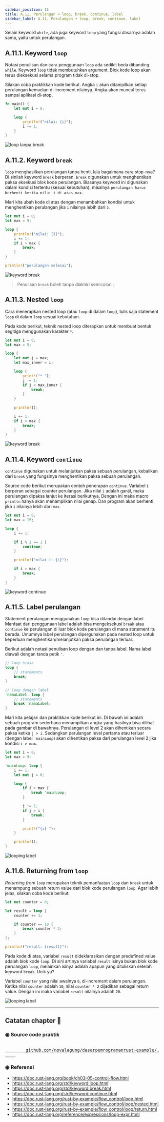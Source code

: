 ```yaml
---
sidebar_position: 11
title: A.11. Perulangan ➜ loop, break, continue, label
sidebar_label: A.11. Perulangan ➜ loop, break, continue, label
---
```


Selain keyword `while`, ada juga keyword `loop` yang fungsi dasarnya adalah sama, yaitu untuk perulangan.

## A.11.1. Keyword `loop`

Notasi penulisan dan cara penggunaan `loop` ada sedikit beda dibanding `while`. Keyword `loop` tidak membutuhkan argument. Blok kode loop akan terus dieksekusi selama program tidak di-stop.

Silakan coba praktikkan kode berikut. Angka `i` akan ditampilkan setiap perulangan kemudian di-increment nilainya. Angka akan muncul terus sampai aplikasi di-stop.

```rust
fn main() {
    let mut i = 0;

    loop {
        println!("nilai: {i}");
        i += 1;
    }
}
```

![loop tanpa break](img/perulangan-loop-break-continue-label-1.png)

## A.11.2. Keyword `break`

`loop` menghasilkan perulangan tanpa henti, lalu bagaimana cara stop-nya? Di sinilah keyword `break` berperan. `break` digunakan untuk menghentikan paksa eksekusi blok kode perulangan. Biasanya keyword ini digunakan dalam kondisi tertentu (sesuai kebutuhan), misalnya `perulangan harus berhenti ketika nilai i di atas max`.

Mari kita ubah kode di atas dengan menambahkan kondisi untuk menghentikan perulangan jika `i` nilainya lebih dari `5`.

```rust
let mut i = 0;
let max = 5;

loop {
    println!("nilai: {i}");
    i += 1;
    if i > max {
        break;
    }
}

println!("perulangan selesai");
```

![keyword break](img/perulangan-loop-break-continue-label-2.png)

> Penulisan `break` boleh tanpa diakhiri semicolon `;`

## A.11.3. Nested `loop`

Cara menerapkan nested loop (atau `loop` di dalam `loop`), tulis saja statement `loop` di dalam `loop` sesuai kebutuhan.

Pada kode berikut, teknik nested loop diterapkan untuk membuat bentuk segitiga menggunakan karakter `*`.

```rust
let mut i = 0;
let max = 5;

loop {
    let mut j = max;
    let max_inner = i;

    loop {
        print!("* ");
        j -= 1;
        if j < max_inner {
            break;
        }
    }
    
    println!();

    i += 1;
    if i > max {
        break;
    }
}
```

![keyword break](img/perulangan-loop-break-continue-label-3.png)

## A.11.4. Keyword `continue`

`continue` digunakan untuk melanjutkan paksa sebuah perulangan, kebalikan dari `break` yang fungsinya menghentikan paksa sebuah perulangan.

Source code berikut merupakan contoh penerapan `continue`. Variabel `i` berperan sebagai counter perulangan. Jika nilai `i` adalah ganjil, maka perulangan dipaksa lanjut ke iterasi berikutnya. Dengan ini maka macro `println` hanya akan menampilkan nilai genap. Dan program akan berhenti jika `i` nilainya lebih dari `max`.

```rust
let mut i = 0;
let max = 15;

loop {
    i += 1;

    if i % 2 == 1 {
        continue;
    }

    println!("nilai i: {i}");

    if i > max {
        break;
    }
}
```

![keyword continue](img/perulangan-loop-break-continue-label-4.png)

## A.11.5. Label perulangan

Statement perulangan menggunakan `loop` bisa ditandai dengan label. Manfaat dari penggunaan label adalah bisa mengeksekusi `break` atau `continue` ke perulangan di luar blok kode perulangan di mana statement itu berada. Umumnya label perulangan dipergunakan pada nested loop untuk keperluan menghentikan/melanjutkan paksa perulangan terluar.

Berikut adalah notasi penulisan loop dengan dan tanpa label. Nama label diawali dengan tanda petik `'`.

```rust
// loop biasa
loop {
    // statements
    break;
}

// loop dengan label
'namaLabel: loop {
    // statements
    break 'namaLabel;
}
```

Mari kita pelajari dan praktikkan kode berikut ini. Di bawah ini adalah sebuah program sederhana menampilkan angka yang hasilnya bisa dilihat pada gambar di bawahnya. Perulangan di level 2 akan dihentikan secara paksa ketika `j > i`. Sedangkan perulangan level pertama atau terluar (dengan label `'mainLoop`) akan dihentikan paksa dari perulangan level 2 jika kondisi `i > max`.

```rust
let mut i = 0;
let max = 9;

'mainLoop: loop {
    i += 1;
    let mut j = 0;

    loop {
        if i > max {
            break 'mainLoop;
        }

        j += 1;
        if j > i {
            break;
        }

        print!("{i} ");
    }

    println!();
}
```

![looping label](img/perulangan-loop-break-continue-label-5.png)

## A.11.6. Returning from `loop`

*Returning from `loop`* merupakan teknik pemanfaatan `loop` dan `break` untuk menampung sebuah return value dari blok kode perulangan `loop`. Agar lebih jelas, silakan coba kode berikut:

```rust
let mut counter = 0;

let result = loop {
    counter += 1;

    if counter == 10 {
        break counter * 2;
    }
};

println!("result: {result}");
```

Pada kode di atas, variabel `result` dideklarasikan dengan predefined value adalah blok kode `loop`. Di sini artinya variabel `result` isinya bukan blok kode perulangan `loop`, melainkan isinya adalah apapun yang dituliskan setelah keyword `break`. Unik ya?

Variabel `counter` yang nilai awalnya `0`, di-increment dalam perulangan. Ketika nilai `counter` adalah `10`, nilai `counter * 2` dijadikan sebagai return value. Dengan ini maka variabel `result` nilainya adalah `20`.

![looping label](img/perulangan-loop-break-continue-label-6.png)

---

## Catatan chapter 📑

### ◉ Source code praktik

<pre>
    <a href="https://github.com/novalagung/dasarpemrogramanrust-example/tree/master/perulangan_loop_break_continue_label">
        github.com/novalagung/dasarpemrogramanrust-example/../perulangan_loop_break_continue_label
    </a>
</pre>

### ◉ Referensi

- https://doc.rust-lang.org/book/ch03-05-control-flow.html
- https://doc.rust-lang.org/std/keyword.loop.html
- https://doc.rust-lang.org/std/keyword.break.html
- https://doc.rust-lang.org/std/keyword.continue.html
- https://doc.rust-lang.org/rust-by-example/flow_control/loop.html
- https://doc.rust-lang.org/rust-by-example/flow_control/loop/nested.html
- https://doc.rust-lang.org/rust-by-example/flow_control/loop/return.html
- https://doc.rust-lang.org/reference/expressions/loop-expr.html
